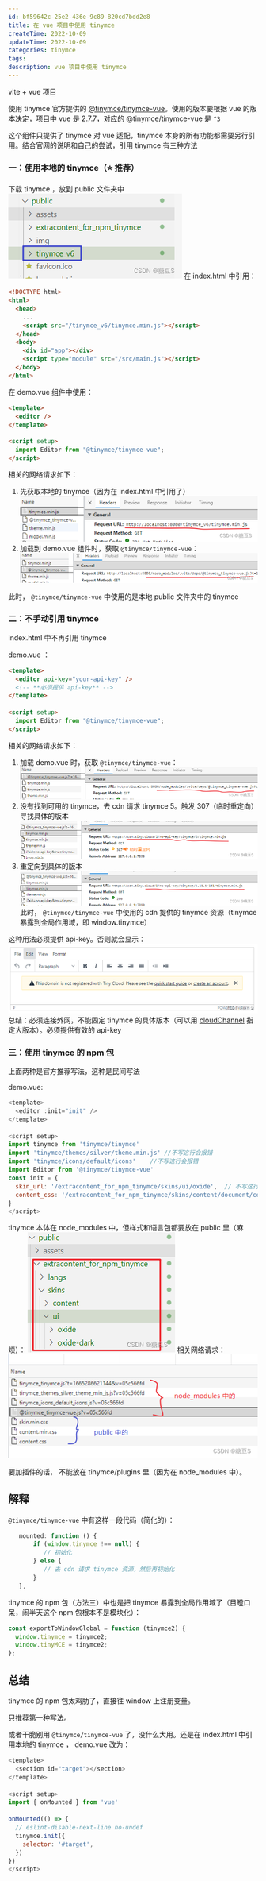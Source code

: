 ```yaml
---
id: bf59642c-25e2-436e-9c89-820cd7bdd2e8
title: 在 vue 项目中使用 tinymce
createTime: 2022-10-09
updateTime: 2022-10-09
categories: tinymce
tags:
description: vue 项目中使用 tinymce
---
```


vite + vue 项目

使用 tinymce 官方提供的 [@tinymce/tinymce-vue](https://www.tiny.cloud/docs/integrations/vue/)。使用的版本要根据 vue 的版本决定，项目中 vue 是 2.7.7，对应的 @tinymce/tinymce-vue 是 `^3`

这个组件只提供了 tinymce 对 vue 适配，tinymce 本身的所有功能都需要另行引用。结合官网的说明和自己的尝试，引用 tinymce 有三种方法

### 一：使用本地的 tinymce（⭐ 推荐）

下载 tinymce ，放到 public 文件夹中
![在这里插入图片描述](..\post-assets\c42ca173-3bd8-4cef-abc8-877354ef7fe3.png)
在 index.html 中引用：

```html
<!DOCTYPE html>
<html>
  <head>
    ...
    <script src="/tinymce_v6/tinymce.min.js"></script>
  </head>
  <body>
    <div id="app"></div>
    <script type="module" src="/src/main.js"></script>
  </body>
</html>
```

在 demo.vue 组件中使用：

```html
<template>
  <editor />
</template>

<script setup>
  import Editor from "@tinymce/tinymce-vue";
</script>
```

相关的网络请求如下：

1. 先获取本地的 tinymce（因为在 index.html 中引用了）
   ![在这里插入图片描述](..\post-assets\6fa51634-cec4-49fe-a68f-9d1ce9a3ed35.png)
2. 加载到 demo.vue 组件时，获取 `@tinymce/tinymce-vue`：
   ![在这里插入图片描述](..\post-assets\47eb3d51-8303-4195-8d90-e5f53673afc1.png)

此时， `@tinymce/tinymce-vue` 中使用的是本地 public 文件夹中的 tinymce

### 二：不手动引用 tinymce

index.html 中不再引用 tinymce

demo.vue ：

```html
<template>
  <editor api-key="your-api-key" />
  <!-- **必须提供 api-key** -->
</template>

<script setup>
  import Editor from "@tinymce/tinymce-vue";
</script>
```

相关的网络请求如下：

1. 加载 demo.vue 时，获取 `@tinymce/tinymce-vue`：
   ![在这里插入图片描述](..\post-assets\d2a834f0-c93d-47a3-a638-59a2b4c9f75b.png)
2. 没有找到可用的 tinymce，去 cdn 请求 tinymce 5。触发 307（临时重定向）寻找具体的版本 ![在这里插入图片描述](..\post-assets\79ae0489-a024-4224-9747-382fdfdefefa.png)
3. 重定向到具体的版本 ![在这里插入图片描述](..\post-assets\2469ab78-470e-40d0-b0c5-2a1b72f69511.png)
   此时， `@tinymce/tinymce-vue` 中使用的 cdn 提供的 tinymce 资源（tinymce 暴露到全局作用域，即 window.tinymce）

这种用法必须提供 api-key。否则就会显示：
![在这里插入图片描述](..\post-assets\692a8048-9bd5-4c21-b8d7-84c98bccf0cc.png)
总结：必须连接外网，不能固定 tinymce 的具体版本（可以用 [cloudChannel](https://www.tiny.cloud/docs/tinymce/6/blazor-ref/#cloudchannel) 指定大版本）。必须提供有效的 api-key

### 三：使用 tinymce 的 npm 包

上面两种是官方推荐写法，这种是民间写法

demo.vue:

```js
<template>
  <editor :init="init" />
</template>

<script setup>
import tinymce from 'tinymce/tinymce'
import 'tinymce/themes/silver/theme.min.js'	//不写这行会报错
import 'tinymce/icons/default/icons' 	//不写这行会报错
import Editor from '@tinymce/tinymce-vue'
const init = {
  skin_url: '/extracontent_for_npm_tinymce/skins/ui/oxide',	 // 不写这行会报错。这里是文件夹路径。public 下必须有相应的文件夹和文件
  content_css: '/extracontent_for_npm_tinymce/skins/content/document/content.css', 	// 不写这行会报错。public 下必须有相应的文件
}
</script>
```

tinymce 本体在 node_modules 中，但样式和语言包都要放在 public 里（麻烦）：
![在这里插入图片描述](..\post-assets\d2c967b5-e63a-4636-86e5-0e27dc535d7a.png)
相关网络请求：
![在这里插入图片描述](..\post-assets\135cb071-5358-46c2-be8a-e62a8c8200e7.png)

要加插件的话， 不能放在 tinymce/plugins 里（因为在 node_modules 中）。

## 解释

`@tinymce/tinymce-vue` 中有这样一段代码（简化的）：

```js
   mounted: function () {
       if (window.tinymce !== null) {
          // 初始化
       } else {
       	  // 去 cdn 请求 tinymce 资源，然后再初始化
       }
   },
```

tinymce 的 npm 包（方法三）中也是把 tinymce 暴露到全局作用域了（目瞪口呆，闹半天这个 npm 包根本不是模块化）：

```js
const exportToWindowGlobal = function (tinymce2) {
  window.tinymce = tinymce2;
  window.tinyMCE = tinymce2;
};
```

## 总结

tinymce 的 npm 包太鸡肋了，直接往 window 上注册变量。

只推荐第一种写法。

或者干脆别用 `@tinymce/tinymce-vue` 了，没什么大用。还是在 index.html 中引用本地的 tinymce ， demo.vue 改为：

```js
<template>
  <section id="target"></section>
</template>

<script setup>
import { onMounted } from 'vue'

onMounted(() => {
  // eslint-disable-next-line no-undef
  tinymce.init({
    selector: '#target',
  })
})
</script>
```
